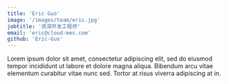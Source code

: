 ```yaml
---
title: 'Eric Guo'
image: '/images/team/eric.jpg'
jobtitle: '资深开发工程师'
email: 'eric@cloud-mes.com'
github: 'Eric-Guo'
---
```


Lorem ipsum dolor sit amet, consectetur adipiscing elit, sed do eiusmod tempor incididunt ut labore et dolore magna aliqua. Bibendum arcu vitae elementum curabitur vitae nunc sed. Tortor at risus viverra adipiscing at in.
